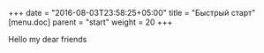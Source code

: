 +++
date = "2016-08-03T23:58:25+05:00"
title = "Быстрый старт"
[menu.doc]
    parent = "start"
    weight = 20
+++

Hello my dear friends